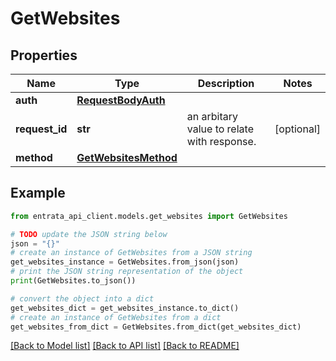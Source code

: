 # GetWebsites


## Properties

Name | Type | Description | Notes
------------ | ------------- | ------------- | -------------
**auth** | [**RequestBodyAuth**](RequestBodyAuth.md) |  | 
**request_id** | **str** | an arbitary value to relate with response. | [optional] 
**method** | [**GetWebsitesMethod**](GetWebsitesMethod.md) |  | 

## Example

```python
from entrata_api_client.models.get_websites import GetWebsites

# TODO update the JSON string below
json = "{}"
# create an instance of GetWebsites from a JSON string
get_websites_instance = GetWebsites.from_json(json)
# print the JSON string representation of the object
print(GetWebsites.to_json())

# convert the object into a dict
get_websites_dict = get_websites_instance.to_dict()
# create an instance of GetWebsites from a dict
get_websites_from_dict = GetWebsites.from_dict(get_websites_dict)
```
[[Back to Model list]](../README.md#documentation-for-models) [[Back to API list]](../README.md#documentation-for-api-endpoints) [[Back to README]](../README.md)


